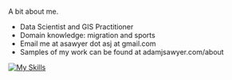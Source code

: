 

A bit about me.
- Data Scientist and GIS Practitioner
- Domain knowledge: migration and sports
- Email me at asawyer dot asj at gmail.com
- Samples of my work can be found at adamjsawyer.com/about

[![My Skills](https://skillicons.dev/icons?i=html,py,r,regex)](https://skillicons.dev)
